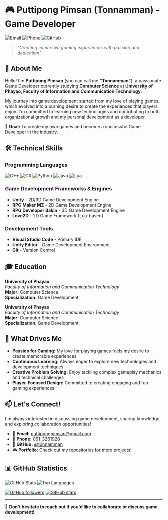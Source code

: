 # 🎮 Puttipong Pimsan (Tonnamman) - Game Developer

[![Email](https://img.shields.io/badge/Email-puttipongpimsan@gmail.com-red)](mailto:puttipongpimsan@gmail.com)
[![Phone](https://img.shields.io/badge/Phone-061--3261928-green)](tel:+66613261928)
[![GitHub](https://img.shields.io/badge/GitHub-tonnamman-blue)](https://github.com/tonnamman)

> *"Creating immersive gaming experiences with passion and dedication"*

## 🚀 About Me

Hello! I'm **Puttipong Pimsan** (you can call me **"Tonnamman"**), a passionate Game Developer currently studying **Computer Science** at **University of Phayao, Faculty of Information and Communication Technology**. 

My journey into game development started from my love of playing games, which evolved into a burning desire to create the experiences that players enjoy. I'm committed to learning new technologies and contributing to both organizational growth and my personal development as a developer.

**🎯 Goal:** To create my own games and become a successful Game Developer in the industry.

## 🛠️ Technical Skills

### Programming Languages
![C++](https://img.shields.io/badge/C++-00599C?style=for-the-badge&logo=c%2B%2B&logoColor=white)
![C#](https://img.shields.io/badge/C%23-239120?style=for-the-badge&logo=c-sharp&logoColor=white)
![Python](https://img.shields.io/badge/Python-3776AB?style=for-the-badge&logo=python&logoColor=white)
![Java](https://img.shields.io/badge/Java-ED8B00?style=for-the-badge&logo=java&logoColor=white)
![Lua](https://img.shields.io/badge/Lua-2C2D72?style=for-the-badge&logo=lua&logoColor=white)

### Game Development Frameworks & Engines
- **Unity** - 2D/3D Game Development Engine
- **RPG Maker MZ** - 2D Game Development Engine  
- **RPG Developer Bakin** - 3D Game Development Engine
- **Love2D** - 2D Game Framework (Lua-based)

### Development Tools
- **Visual Studio Code** - Primary IDE
- **Unity Editor** - Game Development Environment
- **Git** - Version Control

## 🎓 Education

**University of Phayao**  
*Faculty of Information and Communication Technology*  
**Major:** Computer Science  
**Specialization:** Game Development

**University of Phayao**  
*Faculty of Information and Communication Technology*  
**Major:** Computer Science  
**Specialization:** Game Development

## 🌟 What Drives Me

- **Passion for Gaming:** My love for playing games fuels my desire to create memorable experiences
- **Continuous Learning:** Always eager to explore new technologies and development techniques
- **Creative Problem Solving:** Enjoy tackling complex gameplay mechanics and technical challenges
- **Player-Focused Design:** Committed to creating engaging and fun gaming experiences

## 📫 Let's Connect!

I'm always interested in discussing game development, sharing knowledge, and exploring collaboration opportunities!

- 📧 **Email:** [puttipongpimsan@gmail.com](mailto:puttipongpimsan@gmail.com)
- 📱 **Phone:** 061-3261928
- 💼 **GitHub:** [@tonnamman](https://github.com/tonnamman)
- 🎮 **Portfolio:** Check out my repositories for more projects!

## 📊 GitHub Statistics

![GitHub Stats](https://github-readme-stats.vercel.app/api?username=tonnamman&show_icons=true&theme=radical)
![Top Languages](https://github-readme-stats.vercel.app/api/top-langs/?username=tonnamman&layout=compact&theme=radical)

[![GitHub followers](https://img.shields.io/github/followers/tonnamman?label=Follow&style=social)](https://github.com/tonnamman)
[![GitHub stars](https://img.shields.io/github/stars/tonnamman?label=Stars&style=social)](https://github.com/tonnamman)

---

💬 **Don't hesitate to reach out if you'd like to collaborate or discuss game development!**